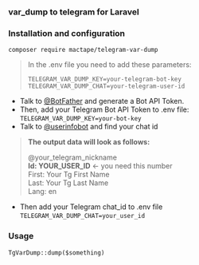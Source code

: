 ### var_dump to telegram for Laravel

### Installation and configuration

`composer require mactape/telegram-var-dump`

> In the .env file you need to add these parameters:
> ```
> TELEGRAM_VAR_DUMP_KEY=your-telegram-bot-key
> TELEGRAM_VAR_DUMP_CHAT=your-telegram-user-id
> ```

- Talk to [@BotFather](https://core.telegram.org/bots#6-botfather) and generate a Bot API Token.
- Then, add your Telegram Bot API Token to .env file: \
`TELEGRAM_VAR_DUMP_KEY=your-bot-key`
- Talk to [@userinfobot](https://t.me/userinfobot) and find your chat id

> **The output data will look as follows:**
> 
> @your_telegram_nickname \
> **Id: YOUR_USER_ID** <- you need this number \
> First: Your Tg First Name \
> Last: Your Tg Last Name \
> Lang: en
- Then add your Telegram chat_id to .env file \
`TELEGRAM_VAR_DUMP_CHAT=your_user_id`

### Usage

```
TgVarDump::dump($something)
```
